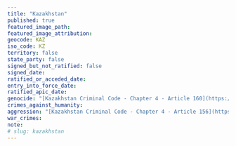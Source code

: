 ```yaml
---
title: "Kazakhstan"
published: true
featured_image_path:
featured_image_attribution:
geocode: KAZ
iso_code: KZ
territory: false
state_party: false
signed_but_not_ratified: false
signed_date:
ratified_or_acceded_date:
entry_into_force_date:
ratified_apic_date:
genocide: "[Kazakhstan Criminal Code - Chapter 4 - Article 160](https://iccdb.hrlc.net/data/doc/305/keyword/46/)"
crimes_against_humanity:
aggression: "[Kazakhstan Criminal Code - Chapter 4 - Article 156](https://iccdb.hrlc.net/data/doc/305/keyword/1/)"
war_crimes:
note:
# slug: kazakhstan
---
```

